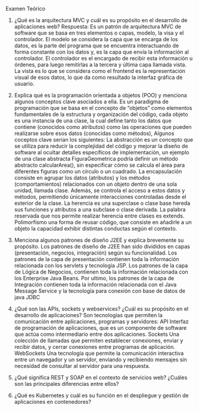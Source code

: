 Examen Teórico
1. ¿Qué es la arquitectura MVC y cuál es su propósito en el desarrollo de aplicaciones
web?
Respuesta:
Es un patrón de arquitectura MVC de software que se basa en tres elementos o capas, modelo, la visa y el controlador.
El modelo se considera la capa que se encarga de los datos, es la parte del programa que se encuentra interactuando de forma constante con los datos y, es la capa que envía la información al controlador.
El controlador es el encargado de recibir esta información u órdenes, para luego remitirlas a la tercera y última capa llamada vista.
La vista es lo que se considera como el frontend es la representación visual de esos datos, lo que da como resultado la interfaz gráfica de usuario.


2. Explica qué es la programación orientada a objetos (POO) y menciona algunos
conceptos clave asociados a ella.
Es un paradigma de programación que se basa en el concepto de “objetos” como elementos fundamentales de la estructura y organización del código, cada objeto es una instancia de una clase, la cual define tanto los datos que contiene (conocidos como atributos) como las operaciones que pueden realizarse sobre esos datos (conocidas como métodos), Algunos coceptos clave serian los siguientes:
La abstracción es un concepto que se utiliza para reducir la complejidad del código y mejorar la diseño de software al ocultar detalles específicos de implementación, un ejemplo de una clase abstracta FiguraGeometrica podría definir un método abstracto calcularArea(), sin especificar cómo se calcula el área para diferentes figuras como un círculo o un cuadrado.
La encapsulación consiste en agrupar los datos (atributos) y los métodos (comportamientos) relacionados con un objeto dentro de una sola unidad, llamada clase. Además, se controla el acceso a estos datos y métodos, permitiendo únicamente interacciones controladas desde el exterior de la clase.
La herencia es una superclase o clase base hereda sus funciones y atributos a una subclase o clase derivada. La palabra reservada que nos permite realizar herencia entre clases es extends.
Polimorfismo una forma de reusar código, que consiste en añadirle a un objeto la capacidad exhibir distintas conductas según el contexto.


3. Menciona algunos patrones de diseño J2EE y explica brevemente su propósito.
Los patrones de diseño de J2EE han sido divididos en capas (presentación, negocios, integración) según su funcionalidad. Los patrones de la capa de presentación contienen toda la información relacionada con los servlets y tecnología JSP. Los patrones de la capa de Lógica de Negocios, contienen toda la información relacionada con los Enterprise Java Beans. Por ultimo, los patrones de la capa de Integración contienen toda la información relacionada con el Java Message Service y la tecnología para conexión con base de datos de java JDBC

 
4. ¿Qué son las APIs, sockets y webservices? ¿Cuál es su propósito en el desarrollo de
aplicaciones?
Son tecnologías que permiten la comunicación entre aplicaciones, programas y servidores:
API
Interfaz de programación de aplicaciones, que es un componente de software que actúa como intermediario entre dos aplicaciones. 
Sockets
Una colección de llamadas que permiten establecer conexiones, enviar y recibir datos, y cerrar conexiones entre programas de aplicación. 
WebSockets
Una tecnología que permite la comunicación interactiva entre un navegador y un servidor, enviando y recibiendo mensajes sin necesidad de consultar al servidor para una respuesta. 


7. ¿Qué significa REST y SOAP en el contexto de servicios web? ¿Cuáles son las
principales diferencias entre ellos?
8. ¿Qué es Kubernetes y cuál es su función en el despliegue y gestión de aplicaciones en
contenedores?
